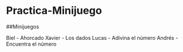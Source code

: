 # Practica-Minijuego

##Minijuegos

Biel - Ahorcado
Xavier - Los dados
Lucas - Adivina el número
Andrés - Encuentra el número
